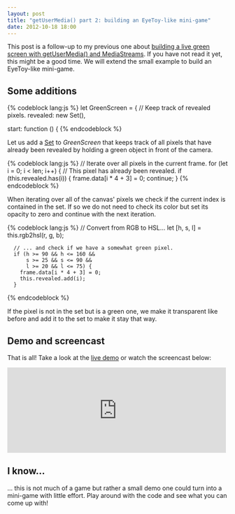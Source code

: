 ```yaml
---
layout: post
title: "getUserMedia() part 2: building an EyeToy-like mini-game"
date: 2012-10-18 18:00
---
```


This post is a follow-up to my previous one about
[building a live green screen with getUserMedia() and MediaStreams](/blog/2012/10/building-a-live-green-screen-with-getusermedia-and-mediastreams/).
If you have not read it yet, this might be a good time. We will extend the small
example to build an EyeToy-like mini-game.

## Some additions

{% codeblock lang:js %}
let GreenScreen = {
  // Keep track of revealed pixels.
  revealed: new Set(),

  start: function () {
{% endcodeblock %}

Let us add a
[Set](https://developer.mozilla.org/en-US/docs/JavaScript/Reference/Global_Objects/Set)
to *GreenScreen* that keeps track of all pixels that have already been
revealed by holding a green object in front of the camera.

{% codeblock lang:js %}
    // Iterate over all pixels in the current frame.
    for (let i = 0; i < len; i++) {
      // This pixel has already been revealed.
      if (this.revealed.has(i)) {
        frame.data[i * 4 + 3] = 0;
        continue;
      }
{% endcodeblock %}

When iterating over all of the canvas' pixels we check if the current index is
contained in the set. If so we do not need to check its color but set its
opacity to zero and continue with the next iteration.

{% codeblock lang:js %}
      // Convert from RGB to HSL...
      let [h, s, l] = this.rgb2hsl(r, g, b);

      // ... and check if we have a somewhat green pixel.
      if (h >= 90 && h <= 160 &&
          s >= 25 && s <= 90 &&
          l >= 20 && l <= 75) {
        frame.data[i * 4 + 3] = 0;
        this.revealed.add(i);
      }
{% endcodeblock %}

If the pixel is not in the set but is a green one, we make it transparent like
before and add it to the set to make it stay that way.

## Demo and screencast

That is all! Take a look at the [live demo](/demos/eye-toy/) or watch the
screencast below:

<iframe class="embed"
 src="http://player.vimeo.com/video/51598757?title=1&amp;byline=1&amp;portrait=1"
 width="500" height="195" frameborder="0"
 webkitAllowFullScreen mozallowfullscreen allowFullScreen></iframe>

## I know...

... this is not much of a game but rather a small demo one could turn into a
mini-game with little effort. Play around with the code and see what you can
come up with!
